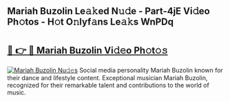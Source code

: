 ## Mariah Buzolin Le𝚊𝚔ed N𝚞𝚍e - Part-4jE Vi𝚍eo Ph𝚘tos - H𝚘t O𝚗lyf𝚊ns Le𝚊𝚔s WnPDq

# <h2><a href="http://hf0hgx3.feru.top/?c=Mariah+Buzolin">🔗 👉 🔴 Mariah Buzolin Vi𝚍𝚎o Ph𝚘t𝚘𝚜</a></h2>

[![Mariah Buzolin Nu𝚍𝚎s](https://i.imgur.com/0TWrTi3.gif)](http://hf0hgx3.feru.top/?c=Mariah+Buzolin)
Social media personality Mariah Buzolin known for their dance and lifestyle content. Exceptional musician Mariah Buzolin, recognized for their remarkable talent and contributions to the world of music. 
